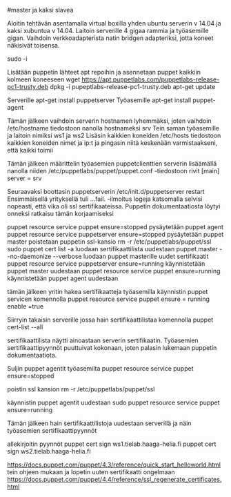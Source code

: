 #master ja kaksi slavea

Aloitin tehtävän asentamalla virtual boxilla yhden ubuntu serverin v 14.04 ja kaksi xubuntua v 14.04.  Laitoin serverille 4 gigaa rammia ja työasemille gigan. Vaihdoin verkkoadapterista natin bridgen adapteriksi, jotta koneet näkisivät toisensa.

sudo -i

Lisätään puppetin lähteet apt repoihin ja asennetaan puppet kaikkiin kolmeen koneeseen
wget https://apt.puppetlabs.com/puppetlabs-release-pc1-trusty.deb
dpkg -i pupeptlabs-release-pc1-trusty.deb
apt-get update

Serverille apt-get install puppetserver
Työasemille apt-get install puppet-agent

Tämän jälkeen vaihdoin serverin hostnamen lyhemmäksi, joten vaihdoin /etc/hostname tiedostoon nanolla hostnameksi srv
Tein saman työasemille ja laitoin nimiksi ws1 ja ws2
Lisäsin kaikkien koneiden /etc/hosts tiedostoon kaikkien koneiden nimet ja ip:t ja pingasin niitä keskenään varmistaakseni, että kaikki toimii

Tämän jälkeen määrittelin työasemien puppetclienttien serverin lisäämällä nanolla niiden /etc/puppetlabs/puppet/puppet.conf -tiedostoon rivit
[main]
server = srv

Seuraavaksi boottasin puppetserverin
/etc/init.d/puppetserver restart
Ensimmäisellä yrityksellä tuli ...fail. -ilmoitus
logeja katsomalla selvisi nopeasti, että vika oli ssl sertifikaateissa. Puppetin dokumentaatiosta löytyi onneksi ratkaisu tämän korjaamiseksi

puppet resource service puppet ensure=stopped pysäytetään puppet agent
puppet resource service puppetserver ensure=stopped pysäytetään puppet master
poistetaan puppetin ssl-kansio rm -r /etc/puppetlabs/puppet/ssl
sudo puppet cert list -a luodaan sertifikaattilista uudestaan
puppet master --no-daemonize --verbose luodaan puppet masterille uudet sertifikaatit
puppet resource service puppetserver ensure=running käynnistetään puppet master uudestaan
puppet resource service puppet ensure=running käynnistetään puppet agent uudestaan

tämän jälkeen yritin hakea sertifikaatteja työasemilla
käynnistin puppet servicen komennolla
puppet resource service puppet ensure = running enable =true

Siirryin takaisin serverille jossa hain sertifikaattilistaa komennolla
puppet cert-list --all

sertifikaattilista näytti ainoastaan serverin sertifikaatin. Työasemien sertifikaattipyynnöt puuttuivat kokonaan, joten palasin lukemaan puppetin dokumentaatiota.

Suljin puppet agentit työasemilta
puppet resource service puppet ensure=stopped

poistin ssl kansion 
rm -r /etc/puppetlabs/puppet/ssl

käynnistin puppet agentit uudestaan
sudo puppet resource service puppet ensure=running

Tämän jälkeen hain sertifikaattilistoja uudestaan serverillä ja näin työasemien sertifikaattipyynnöt

allekirjoitin pyynnöt
puppet cert sign ws1.tielab.haaga-helia.fi
puppet cert sign ws2.tielab.haaga-helia.fi

https://docs.puppet.com/puppet/4.3/reference/quick_start_helloworld.html
tein ohjeen mukaan ja lopetin uuten sertifikaatti ongelmaan
https://docs.puppet.com/puppet/4.4/reference/ssl_regenerate_certificates.html




